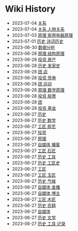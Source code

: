 # Wiki History

- 2023-07-04        [关系](/0035_关系)
- 2023-07-04        [关系 人物关系](/0036_关系_人物关系)
- 2023-07-03        [原理 家用电器原理](/0034_原理_家用电器原理)
- 2023-07-01        [历史 诗词历史](/0033_历史_诗词历史)
- 2023-06-30        [数据分析](/0032_数据分析)
- 2023-06-28        [原理 结构原理](/0024_原理_结构原理)
- 2023-06-28        [投资 房产](/0027_投资_房产)
- 2023-06-28        [历史 发家史](/0031_历史_发家史)
- 2023-06-28        [团 店](/0022_团_店)
- 2023-06-28        [投资 债券](/0029_投资_债券)
- 2023-06-28        [团 运动](/0030_团_运动)
- 2023-06-28        [原理 数学原理](/0025_原理_数学原理)
- 2023-06-28        [投资 股票](/0026_投资_股票)
- 2023-06-28        [团](/0023_团)
- 2023-06-28        [投资 基金](/0028_投资_基金)
- 2023-06-27        [历史](/0003_历史)
- 2023-06-27        [历史 数学](/0020_历史_数学)
- 2023-06-27        [工匠 厨艺](/0021_工匠_厨艺)
- 2023-06-27        [投资](/0010_投资)
- 2023-06-27        [原理](/0009_原理)
- 2023-06-27        [自媒体 播客](/0014_自媒体_播客)
- 2023-06-27        [工匠 石匠](/0018_工匠_石匠)
- 2023-06-27        [历史 工具](/0004_历史_工具)
- 2023-06-27        [历史 工匠史](/0016_历史_工匠史)
- 2023-06-27        [工匠](/0015_工匠)
- 2023-06-27        [工匠 玉匠](/0019_工匠_玉匠)
- 2023-06-27        [历史 气候](/0006_历史_气候)
- 2023-06-27        [自媒体 直播](/0013_自媒体_直播)
- 2023-06-27        [自媒体 博主](/0012_自媒体_博主)
- 2023-06-27        [工匠 木匠](/0017_工匠_木匠)
- 2023-06-27        [历史 农耕](/0007_历史_农耕)
- 2023-06-27        [自媒体](/0011_自媒体)
- 2023-06-27        [历史 文学](/0008_历史_文学)
- 2023-06-27        [历史 工具 记录](/0005_历史_工具_记录)
